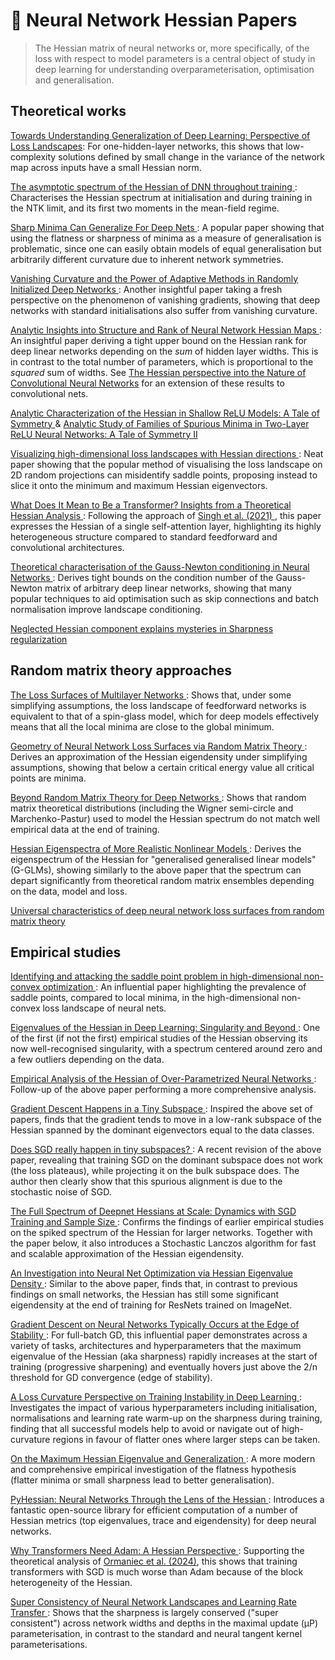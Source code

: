# 📑 Neural Network Hessian Papers
> The Hessian matrix of neural networks or, more specifically, of the loss with 
> respect to model parameters is a central object of study in deep learning for 
> understanding overparameterisation, optimisation and generalisation.


## Theoretical works

[Towards Understanding Generalization of Deep
Learning: Perspective of Loss Landscapes](https://arxiv.org/abs/1706.10239):
For one-hidden-layer networks, this shows that low-complexity solutions defined
by small change in the variance of the network map across inputs have a small 
Hessian norm.

[The asymptotic spectrum of the Hessian of DNN throughout training
](https://arxiv.org/abs/1910.02875): Characterises the Hessian spectrum at
initialisation and during training in the NTK limit, and its first two 
moments in the mean-field regime.

[Sharp Minima Can Generalize For Deep Nets
](https://proceedings.mlr.press/v70/dinh17b): A popular paper showing that 
using the flatness or sharpness of minima as a measure of generalisation is 
problematic, since one can easily obtain models of equal generalisation but 
arbitrarily different curvature due to inherent network symmetries.

[Vanishing Curvature and the Power of Adaptive Methods in Randomly Initialized Deep Networks
](https://arxiv.org/abs/2106.03763): Another insightful paper taking a fresh
perspective on the phenomenon of vanishing gradients, showing that deep 
networks with standard initialisations also suffer from vanishing curvature.

[Analytic Insights into Structure and Rank of Neural Network Hessian Maps
](https://proceedings.neurips.cc/paper/2021/hash/c900ced7451da79502d29aa37ebb7b60-Abstract.html):
An insightful paper deriving a tight upper bound on the Hessian rank for deep
linear networks depending on the *sum* of hidden layer widths. This is in 
contrast to the total number of parameters, which is proportional to the
*squared* sum of widths. See [The Hessian perspective into the Nature of 
Convolutional Neural Networks](https://arxiv.org/abs/2305.09088) for an
extension of these results to convolutional nets.

[Analytic Characterization of the Hessian in Shallow ReLU Models: A Tale of Symmetry
](https://proceedings.neurips.cc/paper/2020/hash/3a61ed715ee66c48bacf237fa7bb5289-Abstract.html) & 
[Analytic Study of Families of Spurious Minima in Two-Layer ReLU Neural Networks: A Tale of Symmetry II
](https://proceedings.neurips.cc/paper_files/paper/2021/hash/806d926414ce19d907700e23177ab4ff-Abstract.html)

[Visualizing high-dimensional loss landscapes with Hessian directions
](https://iopscience.iop.org/article/10.1088/1742-5468/ad13fc/meta): Neat paper
showing that the popular method of visualising the loss landscape on 2D random
projections can misidentify saddle points, proposing instead to slice it onto
the minimum and maximum Hessian eigenvectors.

[What Does It Mean to Be a Transformer? Insights from a Theoretical Hessian Analysis
](https://arxiv.org/abs/2410.10986): Following the approach of [Singh et al. (2021)
](https://proceedings.neurips.cc/paper/2021/hash/c900ced7451da79502d29aa37ebb7b60-Abstract.html),
this paper expresses the Hessian of a single self-attention layer, highlighting 
its highly heterogeneous structure compared to standard feedforward and 
convolutional architectures.

[Theoretical characterisation of the Gauss-Newton conditioning in Neural Networks
](https://arxiv.org/abs/2411.02139): Derives tight bounds on the condition 
number of the Gauss-Newton matrix of arbitrary deep linear networks, showing
that many popular techniques to aid optimisation such as skip connections and
batch normalisation improve landscape conditioning.

[Neglected Hessian component explains mysteries in Sharpness regularization
](https://arxiv.org/abs/2401.10809) 


## Random matrix theory approaches

[The Loss Surfaces of Multilayer Networks
](https://proceedings.mlr.press/v38/choromanska15.html): Shows that, under 
some simplifying assumptions, the loss landscape of feedforward networks is
equivalent to that of a spin-glass model, which for deep models effectively 
means that all the local minima are close to the global minimum.

[Geometry of Neural Network Loss Surfaces via Random Matrix Theory
](https://proceedings.mlr.press/v70/pennington17a.html): Derives an 
approximation of the Hessian eigendensity under simplifying assumptions, 
showing that below a certain critical energy value all critical points are 
minima.

[Beyond Random Matrix Theory for Deep Networks
](https://arxiv.org/abs/2006.07721): Shows that random matrix theoretical 
distributions (including the Wigner semi-circle and Marchenko-Pastur) used to 
model the Hessian spectrum do not match well empirical data at the end of 
training.

[Hessian Eigenspectra of More Realistic Nonlinear Models
](https://proceedings.neurips.cc/paper/2021/hash/a7d8ae4569120b5bec12e7b6e9648b86-Abstract.html):
Derives the eigenspectrum of the Hessian for "generalised generalised linear 
models" (G-GLMs), showing similarly to the above paper that the spectrum can 
depart significantly from theoretical random matrix ensembles depending on the 
data, model and loss.

[Universal characteristics of deep neural network loss surfaces from random matrix theory
](https://iopscience.iop.org/article/10.1088/1751-8121/aca7f5/meta)


## Empirical studies
[Identifying and attacking the saddle point problem in high-dimensional non-convex optimization
](https://proceedings.neurips.cc/paper/2014/hash/17e23e50bedc63b4095e3d8204ce063b-Abstract.html):
An influential paper highlighting the prevalence of saddle points, compared to 
local minima, in the high-dimensional non-convex loss landscape of neural nets.

[Eigenvalues of the Hessian in Deep Learning: Singularity and Beyond
](https://arxiv.org/abs/1611.07476): 
One of the first (if not the first) empirical studies of the Hessian observing
its now well-recognised singularity, with a spectrum centered around zero and 
a few outliers depending on the data.

[Empirical Analysis of the Hessian of Over-Parametrized Neural Networks
](https://arxiv.org/abs/1706.04454): Follow-up of the above paper performing
a more comprehensive analysis.

[Gradient Descent Happens in a Tiny Subspace
](https://arxiv.org/abs/1812.04754): Inspired the above set of papers, finds 
that the gradient tends to move in a low-rank subspace of the Hessian spanned 
by the dominant eigenvectors equal to the data classes.

[Does SGD really happen in tiny subspaces?
](https://arxiv.org/abs/2405.16002): A recent revision of the above paper, 
revealing that training SGD on the dominant subspace does not work (the loss 
plateaus), while projecting it on the bulk subspace does. The author then 
clearly show that this spurious alignment is due to the stochastic noise of SGD.

[The Full Spectrum of Deepnet Hessians at Scale: Dynamics with SGD Training and Sample Size
](https://arxiv.org/abs/1811.07062): Confirms the findings of earlier empirical
studies on the spiked spectrum of the Hessian for larger networks. Together with
the paper below, it also introduces a Stochastic Lanczos algorithm for fast and 
scalable approximation of the Hessian eigendensity.

[An Investigation into Neural Net Optimization via Hessian Eigenvalue Density
](https://proceedings.mlr.press/v97/ghorbani19b): Similar to the above paper, 
finds that, in contrast to previous findings on small networks, the Hessian has 
still some significant eigendensity at the end of training for ResNets trained 
on ImageNet.

[Gradient Descent on Neural Networks Typically Occurs at the Edge of Stability
](https://arxiv.org/abs/2103.00065): For full-batch GD, this influential paper 
demonstrates across a variety of tasks, architectures and hyperparameters that 
the maximum eigenvalue of the Hessian (aka sharpness) rapidly increases at the
start of training (progressive sharpening) and eventually hovers just above the 
2/n threshold for GD convergence (edge of stability).

[A Loss Curvature Perspective on Training Instability in Deep Learning
](https://arxiv.org/abs/2110.04369): Investigates the impact of various
hyperparameters including initialisation, normalisations and learning rate 
warm-up on the sharpness during training, finding that all successful models 
help to avoid or navigate out of high-curvature regions in favour of flatter
ones where larger steps can be taken.

[On the Maximum Hessian Eigenvalue and Generalization
](https://proceedings.mlr.press/v187/kaur23a): A more modern and comprehensive 
empirical investigation of the flatness hypothesis (flatter minima or small
sharpness lead to better generalisation).

[PyHessian: Neural Networks Through the Lens of the Hessian
](https://ieeexplore.ieee.org/abstract/document/9378171?casa_token=yc32YU5jxsAAAAAA:v8JayGnZugoYAz1oRlQxQZlEq1pJgVnc_RhLeP32WGPaC9IeNDFfskQ-x06QYClBzHjw3Bb7):
Introduces a fantastic open-source library for efficient computation of a 
number of Hessian metrics (top eigenvalues, trace and eigendensity) for deep 
neural networks.

[Why Transformers Need Adam: A Hessian Perspective
](https://arxiv.org/abs/2402.16788): Supporting the theoretical analysis of 
[Ormaniec et al. (2024)](https://arxiv.org/abs/2410.10986), this shows that 
training transformers with SGD is much worse than Adam because of the block 
heterogeneity of the Hessian.

[Super Consistency of Neural Network Landscapes and Learning Rate Transfer
](https://openreview.net/forum?id=rgwhJ7INtZ): Shows that the sharpness is 
largely conserved ("super consistent") across network widths and depths in the 
maximal update (μP) parameterisation, in contrast to the standard and 
neural tangent kernel parameterisations.
